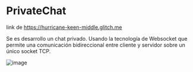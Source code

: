 # PrivateChat

link de https://hurricane-keen-middle.glitch.me

Se es desarrollo un chat privado. Usando la tecnología de Websocket que permite una comunicación bidireccional entre cliente y servidor sobre un único socket TCP. 

![image](https://user-images.githubusercontent.com/77026505/162588646-74d10e54-29c5-43cd-9d5c-689ff51efc20.png)
